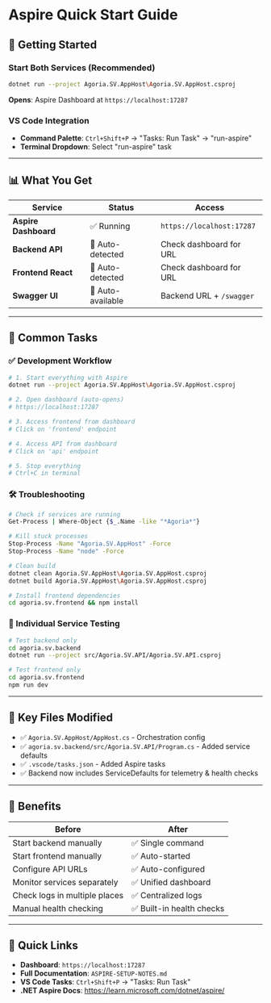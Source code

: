# Aspire Quick Start Guide

## 🚀 Getting Started

### Start Both Services (Recommended)
```bash
dotnet run --project Agoria.SV.AppHost\Agoria.SV.AppHost.csproj
```
**Opens**: Aspire Dashboard at `https://localhost:17287`

### VS Code Integration
- **Command Palette**: `Ctrl+Shift+P` → "Tasks: Run Task" → "run-aspire"
- **Terminal Dropdown**: Select "run-aspire" task

---

## 📊 What You Get

| Service | Status | Access |
|---------|---------|--------|
| **Aspire Dashboard** | ✅ Running | `https://localhost:17287` |
| **Backend API** | 🔄 Auto-detected | Check dashboard for URL |
| **Frontend React** | 🔄 Auto-detected | Check dashboard for URL |
| **Swagger UI** | 🔄 Auto-available | Backend URL + `/swagger` |

---

## 🔧 Common Tasks

### ✅ Development Workflow
```bash
# 1. Start everything with Aspire
dotnet run --project Agoria.SV.AppHost\Agoria.SV.AppHost.csproj

# 2. Open dashboard (auto-opens)
# https://localhost:17287

# 3. Access frontend from dashboard
# Click on 'frontend' endpoint

# 4. Access API from dashboard  
# Click on 'api' endpoint

# 5. Stop everything
# Ctrl+C in terminal
```

### 🛠️ Troubleshooting
```bash
# Check if services are running
Get-Process | Where-Object {$_.Name -like "*Agoria*"}

# Kill stuck processes
Stop-Process -Name "Agoria.SV.AppHost" -Force
Stop-Process -Name "node" -Force

# Clean build
dotnet clean Agoria.SV.AppHost\Agoria.SV.AppHost.csproj
dotnet build Agoria.SV.AppHost\Agoria.SV.AppHost.csproj

# Install frontend dependencies
cd agoria.sv.frontend && npm install
```

### 📱 Individual Service Testing
```bash
# Test backend only
cd agoria.sv.backend
dotnet run --project src/Agoria.SV.API/Agoria.SV.API.csproj

# Test frontend only  
cd agoria.sv.frontend
npm run dev
```

---

## 🎯 Key Files Modified

- ✅ `Agoria.SV.AppHost/AppHost.cs` - Orchestration config
- ✅ `agoria.sv.backend/src/Agoria.SV.API/Program.cs` - Added service defaults
- ✅ `.vscode/tasks.json` - Added Aspire tasks
- ✅ Backend now includes ServiceDefaults for telemetry & health checks

---

## 🌟 Benefits

| Before | After |
|--------|-------|
| Start backend manually | ✅ Single command |
| Start frontend manually | ✅ Auto-started |
| Configure API URLs | ✅ Auto-configured |
| Monitor services separately | ✅ Unified dashboard |
| Check logs in multiple places | ✅ Centralized logs |
| Manual health checking | ✅ Built-in health checks |

---

## 🔗 Quick Links

- **Dashboard**: `https://localhost:17287`
- **Full Documentation**: `ASPIRE-SETUP-NOTES.md`
- **VS Code Tasks**: `Ctrl+Shift+P` → "Tasks: Run Task"
- **.NET Aspire Docs**: https://learn.microsoft.com/dotnet/aspire/
